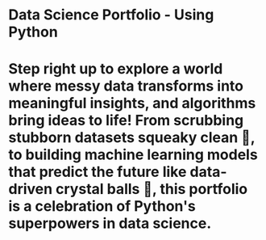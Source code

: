 # Data Science Portfolio - Using Python

# Step right up to explore a world where messy data transforms into meaningful insights, and algorithms bring ideas to life! From scrubbing stubborn datasets squeaky clean 🧼, to building machine learning models that predict the future like data-driven crystal balls 🔮, this portfolio is a celebration of Python's superpowers in data science.
